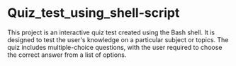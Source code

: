 # Quiz_test_using_shell-script
This project is an interactive quiz test created using the Bash shell. It is designed to test the user's knowledge on a particular subject or topics. The quiz includes multiple-choice questions, with the user required to choose the correct answer from a list of options. 
